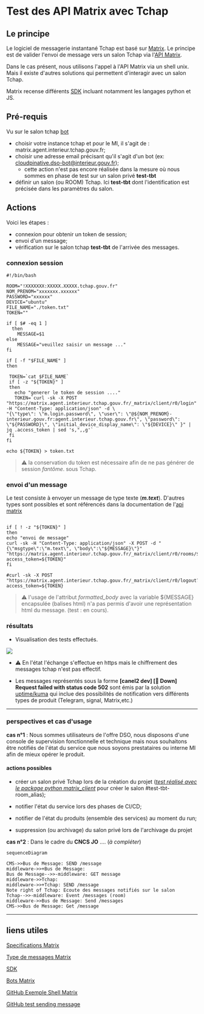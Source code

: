 # Test des API Matrix avec Tchap

## Le principe    

Le logiciel de messagerie instantané Tchap est basé sur [Matrix](https://spec.matrix.org/latest/).
Le principe est de valider l'envoi de message vers un salon Tchap via l'[API Matrix](https://spec.matrix.org/latest/).

Dans le cas présent, nous utilisons l'appel à l'API Matrix via un shell unix. Mais il existe d'autres solutions qui permettent d'interagir avec un salon Tchap. 

Matrix recense différents [SDK](https://matrix.org/ecosystem/sdks/) incluant notamment les langages python et JS.

## Pré-requis

Vu sur le salon tchap [bot](https://tchap.gouv.fr/#/room/#BotsetIntgrationsTchapU2tHdMEN80D:agent.dinum.tchap.gouv.fr)

- choisir votre instance tchap et pour le MI, il s'agit de : matrix.agent.interieur.tchap.gouv.fr;
- choisir une adresse email précisant qu'il s'agit d'un bot (ex: cloudpinative.dso-bot@interieur.gouv.fr);
    - cette action n'est pas encore réalisée dans la mesure où nous sommes en phase de test sur un salon privé **test-tbt**
- définir un salon (ou ROOM) Tchap. Ici **test-tbt** dont l'identification est précisée dans les paramètres du salon.

## Actions

Voici les étapes :
- connexion pour obtenir un token de session;
- envoi d'un message;
- vérification sur le salon tchap **test-tbt** de l'arrivée des messages.

### connexion session

``` shell
#!/bin/bash

ROOM="!XXXXXXX:XXXXX.XXXXX.tchap.gouv.fr"
NOM_PRENOM="xxxxxxx.xxxxxx"
PASSWORD="xxxxxx"
DEVICE="ubuntu"
FILE_NAME="./token.txt"
TOKEN=""

if [ $# -eq 1 ]
  then
    MESSAGE=$1
else
    MESSAGE="veuillez saisir un message ..."
fi

if [ -f "$FILE_NAME" ]
then

 TOKEN=`cat $FILE_NAME`
 if [ -z "${TOKEN}" ]
 then
   echo "generer le token de session ...."
   TOKEN=`curl -sk -X POST "https://matrix.agent.interieur.tchap.gouv.fr/_matrix/client/r0/login" -H "Content-Type: application/json" -d \
"{\"type\": \"m.login.password\", \"user\": \"@${NOM_PRENOM}-interieur.gouv.fr:agent.interieur.tchap.gouv.fr\", \"password\": \"${PASSWORD}\", \"initial_device_display_name\": \"${DEVICE}\" }" | jq .access_token | sed 's,",,g'`
 fi
fi

echo ${TOKEN} > token.txt

```

> :warning: la conservation du token est nécessaire afin de ne pas générer de session *fantôme*. sous Tchap. 

### envoi d'un message

Le test consiste à envoyer un message de type texte (**_m.text_**). D'autres types sont possibles et sont référencés dans la documentation de l'[api matrix](https://spec.matrix.org/latest/client-server-api/#mroommessage-msgtypes)


``` shell

if [ ! -z "${TOKEN}" ]
then
echo "envoi de message"
curl -sk -H "Content-Type: application/json" -X POST -d "{\"msgtype\":\"m.text\", \"body\":\"${MESSAGE}\"}"  "https://matrix.agent.interieur.tchap.gouv.fr/_matrix/client/r0/rooms/${ROOM}/send/m.room.message?access_token=${TOKEN}"
fi

#curl -sk -X POST "https://matrix.agent.interieur.tchap.gouv.fr/_matrix/client/r0/logout?access_token=${TOKEN} 

```
> :warning: l'usage de l'attribut *formatted_body* avec la variable ${MESSAGE} encapsulée (balises html) n'a pas permis d'avoir une représentation html du message. (test : en cours).


### résultats

- Visualisation des tests effectués.

![](https://storage.gra.cloud.ovh.net/v1/AUTH_0f20d409cb2a4c9786c769e2edec0e06/padnumerique/uploads/bab90b86-b92b-4e6b-b870-e39cb3573eee.png)

- :warning: En l'état l'échange s'effectue en https mais le chiffrement des messages tchap n'est pas effectif.

- Les messages représentés sous la forme **[canel2 dev] [🔴 Down] Request failed with status code 502** sont émis par la solution [uptime/kuma](https://github.com/louislam/uptime-kuma) qui inclue des possibilités de notification vers différents types de produit (Telegram, signal, Matrix,etc.)

---

### perspectives et cas d'usage 

**cas n°1** :
Nous sommes utilisateurs de l'offre DSO, nous disposons d'une console de supervision fonctionnelle et technique mais nous souhaitons être notifiés de l'état du service que nous soyons prestataires ou interne MI afin de mieux opérer le produit.

#### actions possibles

- créer un salon privé Tchap lors de la création du projet ([*test réalisé avec le package python matrix_client*](https://pypi.org/project/matrix-client/) pour créer le salon #test-tbt-room_alias);

- notifier l'état du service lors des phases de CI/CD;
- notifier de l'état du produits (ensemble des services) au moment du run;
- suppression (ou archivage) du salon privé lors de l'archivage du projet


**cas n°2** :
Dans le cadre du **CNCS JO** .... (*à compléter*)

```mermaid
sequenceDiagram

CMS->>Bus de Message: SEND /message
middleware->>+Bus de Message: 
Bus de Message-->>-middleware: GET message
middleware->>Tchap: 
middleware->>+Tchap: SEND /message  
Note right of Tchap: Ecoute des messages notifiés sur le salon 
Tchap-->>-middleware: Event /messages (room)
middleware->>Bus de Message: Send /messages
CMS->>Bus de Message: Get /message
```

---


## liens utiles
[Specifications Matrix](https://spec.matrix.org/latest/)

[Type de messages Matrix](https://spec.matrix.org/latest/client-server-api/#mroommessage-msgtypes)

[SDK](https://matrix.org/ecosystem/sdks/)

[Bots Matrix](https://www.matrix.org/bots/)

[GitHub Exemple Shell Matrix](https://github.com/fabianonline/matrix.sh)

[GitHub test sending message](https://gist.github.com/RickCogley/69f430d4418ae5498e8febab44d241c9)
